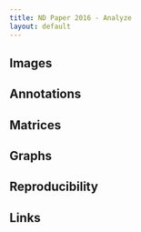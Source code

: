 ```yaml
---
title: ND Paper 2016 - Analyze
layout: default
---
```


## Images 

## Annotations

## Matrices

## Graphs

## Reproducibility

## Links

